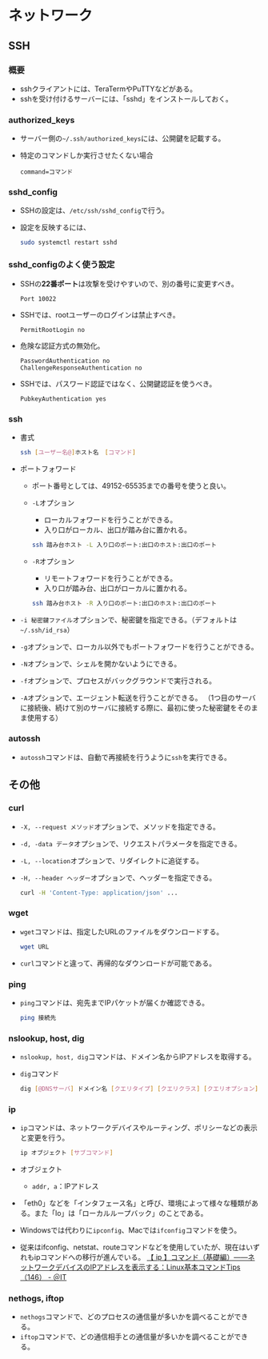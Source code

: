 # ネットワーク

## SSH

### 概要

- sshクライアントには、TeraTermやPuTTYなどがある。
- sshを受け付けるサーバーには、「sshd」をインストールしておく。

### authorized_keys

- サーバー側の`~/.ssh/authorized_keys`には、公開鍵を記載する。
- 特定のコマンドしか実行させたくない場合

  ```text
  command=コマンド
  ```

### sshd_config

- SSHの設定は、`/etc/ssh/sshd_config`で行う。
- 設定を反映するには、

  ```bash
  sudo systemctl restart sshd
  ```

### sshd_configのよく使う設定

- SSHの**22番ポート**は攻撃を受けやすいので、別の番号に変更すべき。

  ```text
  Port 10022
  ```

- SSHでは、rootユーザーのログインは禁止すべき。

  ```text
  PermitRootLogin no
  ```

- 危険な認証方式の無効化。

  ```text
  PasswordAuthentication no 
  ChallengeResponseAuthentication no
  ```

- SSHでは、パスワード認証ではなく、公開鍵認証を使うべき。

  ```text
  PubkeyAuthentication yes
  ```

### ssh

- 書式

  ```bash
  ssh [ユーザー名@]ホスト名　[コマンド]
  ```

- ポートフォワード
  - ポート番号としては、49152-65535までの番号を使うと良い。
  - `-L`オプション
    - ローカルフォワードを行うことができる。
    - 入り口がローカル、出口が踏み台に置かれる。

    ```bash
    ssh 踏み台ホスト -L 入り口のポート:出口のホスト:出口のポート
    ```

  - `-R`オプション
    - リモートフォワードを行うことができる。
    - 入り口が踏み台、出口がローカルに置かれる。

    ```bash
    ssh 踏み台ホスト -R 入り口のポート:出口のホスト:出口のポート
    ```

- `-i 秘密鍵ファイル`オプションで、秘密鍵を指定できる。（デフォルトは`~/.ssh/id_rsa`）
- `-g`オプションで、ローカル以外でもポートフォワードを行うことができる。
- `-N`オプションで、シェルを開かないようにできる。
- `-f`オプションで、プロセスがバックグラウンドで実行される。
- `-A`オプションで、エージェント転送を行うことができる。
  （1つ目のサーバに接続後、続けて別のサーバに接続する際に、最初に使った秘密鍵をそのまま使用する）

### autossh

- `autossh`コマンドは、自動で再接続を行うように`ssh`を実行できる。

## その他

### curl

- `-X, --request メソッド`オプションで、メソッドを指定できる。
- `-d, -data データ`オプションで、リクエストパラメータを指定できる。
- `-L, --location`オプションで、リダイレクトに追従する。
- `-H, --header ヘッダー`オプションで、ヘッダーを指定できる。

  ```bash
  curl -H 'Content-Type: application/json' ...
  ```

### wget

- `wget`コマンドは、指定したURLのファイルをダウンロードする。

  ```bash
  wget URL
  ```

- `curl`コマンドと違って、再帰的なダウンロードが可能である。

### ping

- `ping`コマンドは、宛先までIPパケットが届くか確認できる。

  ```bash
  ping 接続先
  ```

### nslookup, host, dig

- `nslookup, host, dig`コマンドは、ドメイン名からIPアドレスを取得する。
- `dig`コマンド

  ```bash
  dig [@DNSサーバ] ドメイン名 [クエリタイプ] [クエリクラス] [クエリオプション]
  ```

### ip

- `ip`コマンドは、ネットワークデバイスやルーティング、ポリシーなどの表示と変更を行う。

  ```bash
  ip オブジェクト [サブコマンド]
  ```

- オブジェクト
  - `addr, a`：IPアドレス
- 「eth0」などを「インタフェース名」と呼び、環境によって様々な種類がある。また「lo」は「ローカルループバック」のことである。
- Windowsでは代わりに`ipconfig`、Macでは`ifconfig`コマンドを使う。
- 従来はifconfig、netstat、routeコマンドなどを使用していたが、現在はいずれもipコマンドへの移行が進んでいる。
  [【 ip 】コマンド（基礎編）――ネットワークデバイスのIPアドレスを表示する：Linux基本コマンドTips（146） - ＠IT](https://www.atmarkit.co.jp/ait/articles/1709/22/news019.html)

### nethogs, iftop

- `nethogs`コマンドで、どのプロセスの通信量が多いかを調べることができる。
- `iftop`コマンドで、どの通信相手との通信量が多いかを調べることができる。
